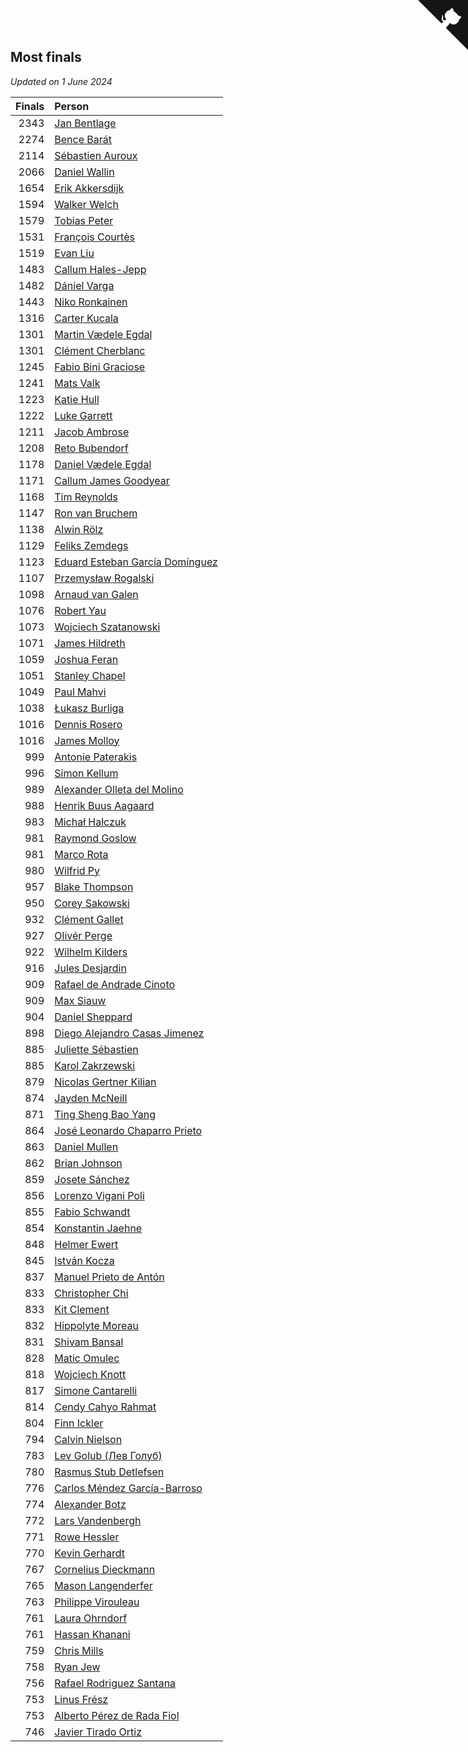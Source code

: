 ## Most finals

*Updated on  1 June 2024*

| Finals | Person |
| ---: | :--- |
| 2343 | [Jan Bentlage](https://www.worldcubeassociation.org/persons/2010BENT01) |
| 2274 | [Bence Barát](https://www.worldcubeassociation.org/persons/2008BARA01) |
| 2114 | [Sébastien Auroux](https://www.worldcubeassociation.org/persons/2008AURO01) |
| 2066 | [Daniel Wallin](https://www.worldcubeassociation.org/persons/2013WALL03) |
| 1654 | [Erik Akkersdijk](https://www.worldcubeassociation.org/persons/2005AKKE01) |
| 1594 | [Walker Welch](https://www.worldcubeassociation.org/persons/2011WELC01) |
| 1579 | [Tobias Peter](https://www.worldcubeassociation.org/persons/2014PETE03) |
| 1531 | [François Courtès](https://www.worldcubeassociation.org/persons/2008COUR01) |
| 1519 | [Evan Liu](https://www.worldcubeassociation.org/persons/2009LIUE01) |
| 1483 | [Callum Hales-Jepp](https://www.worldcubeassociation.org/persons/2012HALE01) |
| 1482 | [Dániel Varga](https://www.worldcubeassociation.org/persons/2008VARG01) |
| 1443 | [Niko Ronkainen](https://www.worldcubeassociation.org/persons/2010RONK01) |
| 1316 | [Carter Kucala](https://www.worldcubeassociation.org/persons/2015KUCA01) |
| 1301 | [Martin Vædele Egdal](https://www.worldcubeassociation.org/persons/2013EGDA02) |
| 1301 | [Clément Cherblanc](https://www.worldcubeassociation.org/persons/2014CHER05) |
| 1245 | [Fabio Bini Graciose](https://www.worldcubeassociation.org/persons/2010GRAC02) |
| 1241 | [Mats Valk](https://www.worldcubeassociation.org/persons/2007VALK01) |
| 1223 | [Katie Hull](https://www.worldcubeassociation.org/persons/2010HULL01) |
| 1222 | [Luke Garrett](https://www.worldcubeassociation.org/persons/2017GARR05) |
| 1211 | [Jacob Ambrose](https://www.worldcubeassociation.org/persons/2010AMBR01) |
| 1208 | [Reto Bubendorf](https://www.worldcubeassociation.org/persons/2012BUBE01) |
| 1178 | [Daniel Vædele Egdal](https://www.worldcubeassociation.org/persons/2013EGDA01) |
| 1171 | [Callum James Goodyear](https://www.worldcubeassociation.org/persons/2012GOOD02) |
| 1168 | [Tim Reynolds](https://www.worldcubeassociation.org/persons/2005REYN01) |
| 1147 | [Ron van Bruchem](https://www.worldcubeassociation.org/persons/2003BRUC01) |
| 1138 | [Alwin Rölz](https://www.worldcubeassociation.org/persons/2016ROLZ01) |
| 1129 | [Feliks Zemdegs](https://www.worldcubeassociation.org/persons/2009ZEMD01) |
| 1123 | [Eduard Esteban García Domínguez](https://www.worldcubeassociation.org/persons/2011EDUA01) |
| 1107 | [Przemysław Rogalski](https://www.worldcubeassociation.org/persons/2013ROGA02) |
| 1098 | [Arnaud van Galen](https://www.worldcubeassociation.org/persons/2006GALE01) |
| 1076 | [Robert Yau](https://www.worldcubeassociation.org/persons/2009YAUR01) |
| 1073 | [Wojciech Szatanowski](https://www.worldcubeassociation.org/persons/2011SZAT01) |
| 1071 | [James Hildreth](https://www.worldcubeassociation.org/persons/2009HILD01) |
| 1059 | [Joshua Feran](https://www.worldcubeassociation.org/persons/2011FERA01) |
| 1051 | [Stanley Chapel](https://www.worldcubeassociation.org/persons/2016CHAP04) |
| 1049 | [Paul Mahvi](https://www.worldcubeassociation.org/persons/2012MAHV01) |
| 1038 | [Łukasz Burliga](https://www.worldcubeassociation.org/persons/2013BURL01) |
| 1016 | [Dennis Rosero](https://www.worldcubeassociation.org/persons/2010ROSE03) |
| 1016 | [James Molloy](https://www.worldcubeassociation.org/persons/2011MOLL01) |
| 999 | [Antonie Paterakis](https://www.worldcubeassociation.org/persons/2012PATE01) |
| 996 | [Simon Kellum](https://www.worldcubeassociation.org/persons/2016KELL12) |
| 989 | [Alexander Olleta del Molino](https://www.worldcubeassociation.org/persons/2008OLLE01) |
| 988 | [Henrik Buus Aagaard](https://www.worldcubeassociation.org/persons/2006BUUS01) |
| 983 | [Michał Halczuk](https://www.worldcubeassociation.org/persons/2006HALC01) |
| 981 | [Raymond Goslow](https://www.worldcubeassociation.org/persons/2014GOSL01) |
| 981 | [Marco Rota](https://www.worldcubeassociation.org/persons/2009ROTA01) |
| 980 | [Wilfrid Py](https://www.worldcubeassociation.org/persons/2016PYWI01) |
| 957 | [Blake Thompson](https://www.worldcubeassociation.org/persons/2010THOM03) |
| 950 | [Corey Sakowski](https://www.worldcubeassociation.org/persons/2011SAKO01) |
| 932 | [Clément Gallet](https://www.worldcubeassociation.org/persons/2004GALL02) |
| 927 | [Olivér Perge](https://www.worldcubeassociation.org/persons/2007PERG01) |
| 922 | [Wilhelm Kilders](https://www.worldcubeassociation.org/persons/2010KILD02) |
| 916 | [Jules Desjardin](https://www.worldcubeassociation.org/persons/2010DESJ01) |
| 909 | [Rafael de Andrade Cinoto](https://www.worldcubeassociation.org/persons/2007CINO01) |
| 909 | [Max Siauw](https://www.worldcubeassociation.org/persons/2017SIAU02) |
| 904 | [Daniel Sheppard](https://www.worldcubeassociation.org/persons/2009SHEP01) |
| 898 | [Diego Alejandro Casas Jimenez](https://www.worldcubeassociation.org/persons/2014JIME05) |
| 885 | [Juliette Sébastien](https://www.worldcubeassociation.org/persons/2014SEBA01) |
| 885 | [Karol Zakrzewski](https://www.worldcubeassociation.org/persons/2014ZAKR01) |
| 879 | [Nicolas Gertner Kilian](https://www.worldcubeassociation.org/persons/2013GERT01) |
| 874 | [Jayden McNeill](https://www.worldcubeassociation.org/persons/2012MCNE01) |
| 871 | [Ting Sheng Bao Yang](https://www.worldcubeassociation.org/persons/2008BAOY01) |
| 864 | [José Leonardo Chaparro Prieto](https://www.worldcubeassociation.org/persons/2011CHAP01) |
| 863 | [Daniel Mullen](https://www.worldcubeassociation.org/persons/2016MULL04) |
| 862 | [Brian Johnson](https://www.worldcubeassociation.org/persons/2013JOHN10) |
| 859 | [Josete Sánchez](https://www.worldcubeassociation.org/persons/2015SANC18) |
| 856 | [Lorenzo Vigani Poli](https://www.worldcubeassociation.org/persons/2007POLI01) |
| 855 | [Fabio Schwandt](https://www.worldcubeassociation.org/persons/2014SCHW02) |
| 854 | [Konstantin Jaehne](https://www.worldcubeassociation.org/persons/2015JAEH01) |
| 848 | [Helmer Ewert](https://www.worldcubeassociation.org/persons/2015EWER01) |
| 845 | [István Kocza](https://www.worldcubeassociation.org/persons/2005KOCZ01) |
| 837 | [Manuel Prieto de Antón](https://www.worldcubeassociation.org/persons/2015ANTO04) |
| 833 | [Christopher Chi](https://www.worldcubeassociation.org/persons/2014CHIC01) |
| 833 | [Kit Clement](https://www.worldcubeassociation.org/persons/2008CLEM01) |
| 832 | [Hippolyte Moreau](https://www.worldcubeassociation.org/persons/2008MORE02) |
| 831 | [Shivam Bansal](https://www.worldcubeassociation.org/persons/2011BANS02) |
| 828 | [Matic Omulec](https://www.worldcubeassociation.org/persons/2010OMUL02) |
| 818 | [Wojciech Knott](https://www.worldcubeassociation.org/persons/2011KNOT01) |
| 817 | [Simone Cantarelli](https://www.worldcubeassociation.org/persons/2012CANT02) |
| 814 | [Cendy Cahyo Rahmat](https://www.worldcubeassociation.org/persons/2010RAHM02) |
| 804 | [Finn Ickler](https://www.worldcubeassociation.org/persons/2012ICKL01) |
| 794 | [Calvin Nielson](https://www.worldcubeassociation.org/persons/2014NIEL03) |
| 783 | [Lev Golub (Лев Голуб)](https://www.worldcubeassociation.org/persons/2014HOLU01) |
| 780 | [Rasmus Stub Detlefsen](https://www.worldcubeassociation.org/persons/2014DETL01) |
| 776 | [Carlos Méndez García-Barroso](https://www.worldcubeassociation.org/persons/2010GARC02) |
| 774 | [Alexander Botz](https://www.worldcubeassociation.org/persons/2013BOTZ01) |
| 772 | [Lars Vandenbergh](https://www.worldcubeassociation.org/persons/2003VAND01) |
| 771 | [Rowe Hessler](https://www.worldcubeassociation.org/persons/2007HESS01) |
| 770 | [Kevin Gerhardt](https://www.worldcubeassociation.org/persons/2013GERH01) |
| 767 | [Cornelius Dieckmann](https://www.worldcubeassociation.org/persons/2009DIEC01) |
| 765 | [Mason Langenderfer](https://www.worldcubeassociation.org/persons/2013LANG03) |
| 763 | [Philippe Virouleau](https://www.worldcubeassociation.org/persons/2008VIRO01) |
| 761 | [Laura Ohrndorf](https://www.worldcubeassociation.org/persons/2009OHRN01) |
| 761 | [Hassan Khanani](https://www.worldcubeassociation.org/persons/2018KHAN26) |
| 759 | [Chris Mills](https://www.worldcubeassociation.org/persons/2014MILL04) |
| 758 | [Ryan Jew](https://www.worldcubeassociation.org/persons/2008JEWR01) |
| 756 | [Rafael Rodriguez Santana](https://www.worldcubeassociation.org/persons/2012SANT12) |
| 753 | [Linus Frész](https://www.worldcubeassociation.org/persons/2011FRES01) |
| 753 | [Alberto Pérez de Rada Fiol](https://www.worldcubeassociation.org/persons/2011FIOL01) |
| 746 | [Javier Tirado Ortiz](https://www.worldcubeassociation.org/persons/2009TIRA01) |


<a href="https://github.com/jonatanklosko/wca_statistics" class="github-corner" aria-label="View source on Github"><svg width="80" height="80" viewBox="0 0 250 250" style="fill:#151513; color:#fff; position: absolute; top: 0; border: 0; right: 0;" aria-hidden="true"><path d="M0,0 L115,115 L130,115 L142,142 L250,250 L250,0 Z"></path><path d="M128.3,109.0 C113.8,99.7 119.0,89.6 119.0,89.6 C122.0,82.7 120.5,78.6 120.5,78.6 C119.2,72.0 123.4,76.3 123.4,76.3 C127.3,80.9 125.5,87.3 125.5,87.3 C122.9,97.6 130.6,101.9 134.4,103.2" fill="currentColor" style="transform-origin: 130px 106px;" class="octo-arm"></path><path d="M115.0,115.0 C114.9,115.1 118.7,116.5 119.8,115.4 L133.7,101.6 C136.9,99.2 139.9,98.4 142.2,98.6 C133.8,88.0 127.5,74.4 143.8,58.0 C148.5,53.4 154.0,51.2 159.7,51.0 C160.3,49.4 163.2,43.6 171.4,40.1 C171.4,40.1 176.1,42.5 178.8,56.2 C183.1,58.6 187.2,61.8 190.9,65.4 C194.5,69.0 197.7,73.2 200.1,77.6 C213.8,80.2 216.3,84.9 216.3,84.9 C212.7,93.1 206.9,96.0 205.4,96.6 C205.1,102.4 203.0,107.8 198.3,112.5 C181.9,128.9 168.3,122.5 157.7,114.1 C157.9,116.9 156.7,120.9 152.7,124.9 L141.0,136.5 C139.8,137.7 141.6,141.9 141.8,141.8 Z" fill="currentColor" class="octo-body"></path></svg></a><style>.github-corner:hover .octo-arm{animation:octocat-wave 560ms ease-in-out}@keyframes octocat-wave{0%,100%{transform:rotate(0)}20%,60%{transform:rotate(-25deg)}40%,80%{transform:rotate(10deg)}}@media (max-width:500px){.github-corner:hover .octo-arm{animation:none}.github-corner .octo-arm{animation:octocat-wave 560ms ease-in-out}}</style>
